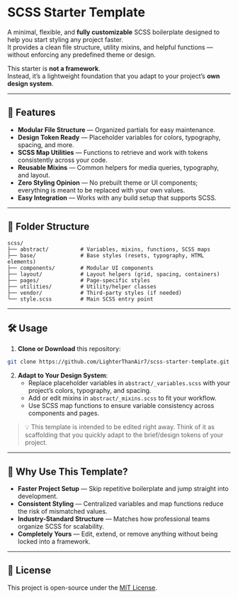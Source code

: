 # SCSS Starter Template

A minimal, flexible, and **fully customizable** SCSS boilerplate designed to help you start styling any project faster.  
It provides a clean file structure, utility mixins, and helpful functions — without enforcing any predefined theme or design.

This starter is **not a framework**.  
Instead, it’s a lightweight foundation that you adapt to your project’s **own design system**.

---

## 🚀 Features

- **Modular File Structure** — Organized partials for easy maintenance.
- **Design Token Ready** — Placeholder variables for colors, typography, spacing, and more.
- **SCSS Map Utilities** — Functions to retrieve and work with tokens consistently across your code.
- **Reusable Mixins** — Common helpers for media queries, typography, and layout.
- **Zero Styling Opinion** — No prebuilt theme or UI components; everything is meant to be replaced with your own values.
- **Easy Integration** — Works with any build setup that supports SCSS.

---

## 📂 Folder Structure

```text
scss/
├── abstract/          # Variables, mixins, functions, SCSS maps
├── base/              # Base styles (resets, typography, HTML elements)
├── components/        # Modular UI components
├── layout/            # Layout helpers (grid, spacing, containers)
├── pages/             # Page-specific styles
├── utilities/         # Utility/helper classes
├── vendor/            # Third-party styles (if needed)
└── style.scss         # Main SCSS entry point
```

---

## 🛠 Usage

1. **Clone or Download** this repository:

```bash
git clone https://github.com/LighterThanAir7/scss-starter-template.git
```

2. **Adapt to Your Design System**:
    - Replace placeholder variables in `abstract/_variables.scss` with your project’s colors, typography, and spacing.
    - Add or edit mixins in `abstract/_mixins.scss` to fit your workflow.
    - Use SCSS map functions to ensure variable consistency across components and pages.

> 💡 This template is intended to be edited right away. Think of it as scaffolding that you quickly adapt to the brief/design tokens of your project.


---

## 🤝 Why Use This Template?

- **Faster Project Setup** — Skip repetitive boilerplate and jump straight into development.
- **Consistent Styling** — Centralized variables and map functions reduce the risk of mismatched values.
- **Industry-Standard Structure** — Matches how professional teams organize SCSS for scalability.
- **Completely Yours** — Edit, extend, or remove anything without being locked into a framework.

---

## 📄 License

This project is open-source under the [MIT License](LICENSE).

